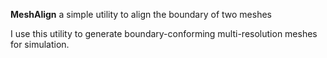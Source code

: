 **MeshAlign**
a simple utility to align the boundary of two meshes

I use this utility to generate boundary-conforming multi-resolution meshes for simulation.
